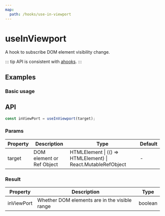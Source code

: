 ```yaml
---
map:
  path: /hooks/use-in-viewport
---
```


# useInViewport

A hook to subscribe DOM element visibility change.

::: tip
API is consistent with [ahooks](https://ahooks.js.org/zh-CN/hooks/dom/use-in-viewport).
:::

## Examples

### Basic usage

<demo src="./demo/demo1.vue"
  title="Basic usage"
  desc="Using ref to listen to visibility change.">
</demo>

## API

```ts
const inViewPort = useInViewport(target);
```

### Params

| Property | Description               | Type                                                         | Default |
| -------- | ------------------------- | ------------------------------------------------------------ | ------- |
| target   | DOM element or Ref Object | HTMLElement \| (() => HTMLElement) \| React.MutableRefObject | -       |

### Result

| Property   | Description                                   | Type    |
| ---------- | --------------------------------------------- | ------- |
| inViewPort | Whether DOM elements are in the visible range | boolean |
